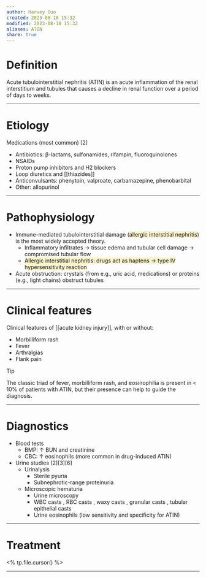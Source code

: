 ```yaml
---
author: Harvey Guo
created: 2023-08-18 15:32
modified: 2023-08-18 15:32
aliases: ATIN
share: true
---
```

# Definition
Acute tubulointerstitial nephritis (ATIN) is an acute inflammation of the renal interstitium and tubules that causes a decline in renal function over a period of days to weeks.

---
# Etiology
Medications (most common) [2]
- Antibiotics: β-lactams, sulfonamides, rifampin, fluoroquinolones
- NSAIDs
- Proton pump inhibitors and H2 blockers
- Loop diuretics and [[thiazides]]
- Anticonvulsants: phenytoin, valproate, carbamazepine, phenobarbital
- Other: allopurinol

---
# Pathophysiology
- Immune-mediated tubulointerstitial damage (<span style="background:rgba(240, 200, 0, 0.2)">allergic interstitial nephritis</span>) is the most widely accepted theory.
	- Inflammatory infiltrates → tissue edema and tubular cell damage → compromised tubular flow
	- <span style="background:rgba(240, 200, 0, 0.2)">Allergic interstitial nephritis: drugs act as haptens → type IV hypersensitivity reaction </span>
- Acute obstruction: crystals (from e.g., uric acid, medications) or proteins (e.g., light chains) obstruct tubules

---
# Clinical features
Clinical features of [[acute kidney injury]], with or without:
- Morbilliform rash
- Fever
- Arthralgias
- Flank pain
>[!tip] 
>The classic triad of fever, morbilliform rash, and eosinophilia is present in < 10% of patients with ATIN, but their presence can help to guide the diagnosis.

---
# Diagnostics
- Blood tests 
	- BMP: ↑ BUN and creatinine
	- CBC: ↑ eosinophils (more common in drug-induced ATIN) 
- Urine studies [2][3][6]
	- Urinalysis
		- Sterile pyuria
		- Subnephrotic-range proteinuria
	- Microscopic hematuria
		- Urine microscopy
		- WBC casts , RBC casts , waxy casts , granular casts , tubular epithelial casts
		- Urine eosinophils (low sensitivity and specificity for ATIN)

---
# Treatment
<% tp.file.cursor() %>

---
